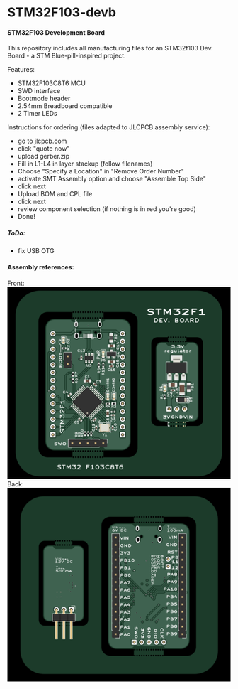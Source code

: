 # STM32F103-devb
#### STM32F103 Development Board  
This repository includes all manufacturing files for an STM32f103 Dev. Board - a STM Blue-pill-inspired project.  
  
Features:  
- STM32F103C8T6 MCU
- SWD interface
- Bootmode header
- 2.54mm Breadboard compatible
- 2 Timer LEDs


Instructions for ordering (files adapted to JLCPCB assembly service):
  - go to jlcpcb.com
  - click "quote now"
  - upload gerber.zip
  - Fill in L1-L4 in layer stackup (follow filenames)
  - Choose "Specify a Location" in "Remove Order Number"
  - activate SMT Assembly option and choose "Assemble Top Side"
  - click next
  - Upload BOM and CPL file
  - click next
  - review component selection (if nothing is in red you're good)
  - Done!

##### ToDo:
- fix USB OTG  

#### Assembly references:
  



Front:
![STM32F103_front.png](/STM32F103_front.png)
Back:
![STM32F103_back.png](/STM32F103_back.png)
